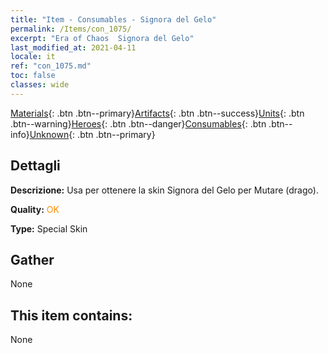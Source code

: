 ```yaml
---
title: "Item - Consumables - Signora del Gelo"
permalink: /Items/con_1075/
excerpt: "Era of Chaos  Signora del Gelo"
last_modified_at: 2021-04-11
locale: it
ref: "con_1075.md"
toc: false
classes: wide
---
```

 [Materials](/it/Items/){: .btn .btn--primary}[Artifacts](/it/Items/Artifacts/){: .btn .btn--success}[Units](/it/Items/Units/){: .btn .btn--warning}[Heroes](/it/Items/Heroes/){: .btn .btn--danger}[Consumables](/it/Items/Consumables/){: .btn .btn--info}[Unknown](/it/Items/Unknown/){: .btn .btn--primary}

## Dettagli
 **Descrizione:** Usa per ottenere la skin Signora del Gelo per Mutare (drago).

 **Quality:** <span style="color: #FF8C00">OK</span>

 **Type:** Special Skin

## Gather

  None

## This item contains:

  None

